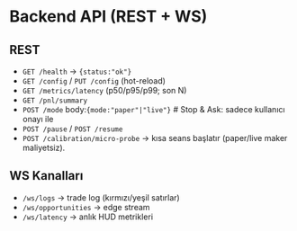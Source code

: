 # Backend API (REST + WS)

## REST
- `GET /health` → `{status:"ok"}`
- `GET /config` / `PUT /config` (hot-reload)
- `GET /metrics/latency` (p50/p95/p99; son N)
- `GET /pnl/summary`
- `POST /mode` body:`{mode:"paper"|"live"}`  # Stop & Ask: sadece kullanıcı onayı ile
- `POST /pause` / `POST /resume`
- `POST /calibration/micro-probe` → kısa seans başlatır (paper/live maker maliyetsiz).

## WS Kanalları
- `/ws/logs` → trade log (kırmızı/yeşil satırlar)
- `/ws/opportunities` → edge stream
- `/ws/latency` → anlık HUD metrikleri

